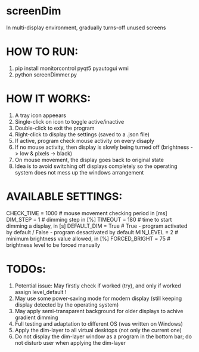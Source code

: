 # screenDim
In multi-display environment, gradually turns-off unused screens

# HOW TO RUN:
1) pip install monitorcontrol pyqt5 pyautogui wmi
2) python screenDimmer.py

# HOW IT WORKS:
1) A tray icon appeears
2) Single-click on icon to toggle active/inactive
3) Double-click to exit the program
4) Right-click to display the settings (saved to a .json file)
5) If active, program check mouse activity on every disaply
6) If no mouse activity, then display is slowly being turned off (brightness -> low & pixels -> black)
7) On mouse movement, the display goes back to original state
8) Idea is to avoid switching off displays completely so the operating system does not mess up the windows arrangement

# AVAILABLE SETTINGS:
CHECK_TIME = 1000   # mouse movement checking period in [ms]
DIM_STEP = 1        # dimming step in [%]
TIMEOUT = 180       # time to start dimming a display, in [s]
DEFAULT_DIM = True  # True - program activated by default / False - program desactivated by default
MIN_LEVEL = 2       # minimum brightness value allowed, in [%]
FORCED_BRIGHT = 75  # brightness level to be forced manually

# TODOs:
1) Potential issue: May firstly check if <readLuminance> worked (try), and only if worked assign level_default !
2) May use some power-saving mode for modern display (still keeping display detected by the operating system)
3) May apply semi-transparent background for older displays to achive gradient dimming
4) Full testing and adaptation to different OS (was written on Windows)
5) Apply the dim-layer to all virtual desktops (not only the current one)
6) Do not display the dim-layer window as a program in the bottom bar; do not disturb user when applying the dim-layer
